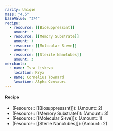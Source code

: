 ```yaml
---
rarity: Unique
mass: "4.5"
baseValue: "274"
recipe:
  - resource: [[Biosuppressant]]
    amount: 2
  - resource: [[Memory Substrate]]
    amount: 3
  - resource: [[Molecular Sieve]]
    amount: 1
  - resource: [[Sterile Nanotubes]]
    amount: 2
merchants:
  - name: Isra Liskova
    location: Kryx
  - name: Cornelius Townard
    location: Alpha Centauri
---
```

#### Recipe
- (Resource:: [[Biosuppressant]]): (Amount:: 2)
- (Resource:: [[Memory Substrate]]): (Amount:: 3)
- (Resource:: [[Molecular Sieve]]): (Amount:: 1)
- (Resource:: [[Sterile Nanotubes]]): (Amount:: 2)